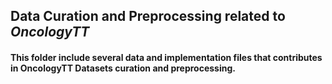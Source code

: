 ## Data Curation and Preprocessing related to *OncologyTT*

#### This folder include several data and implementation files that contributes in OncologyTT Datasets curation and preprocessing.

